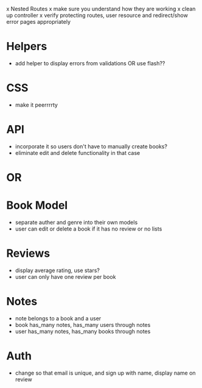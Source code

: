 x Nested Routes
x make sure you understand how they are working
x clean up controller
x verify protecting routes, user resource and redirect/show error pages appropriately

# Helpers
- add helper to display errors from validations OR use flash??

# CSS
- make it peerrrrty

# API
- incorporate it so users don't have to manually create books?
- eliminate edit and delete functionality in that case

# OR

# Book Model
- separate auther and genre into their own models
- user can edit or delete a book if it has no review or no lists

# Reviews
- display average rating, use stars?
- user can only have one review per book

# Notes
- note belongs to a book and a user
- book has_many notes, has_many users through notes
- user has_many notes, has_many books through notes

# Auth
- change so that email is unique, and sign up with name, display name on review